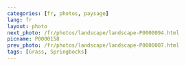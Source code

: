 ```yaml
---
categories: [fr, photos, paysage]
lang: fr
layout: photo
next_photo: /fr/photos/landscape/landscape-P0000094.html
picname: P0000158
prev_photo: /fr/photos/landscape/landscape-P0000007.html
tags: [Grass, Springbocks]
---
```

